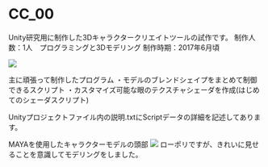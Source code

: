 # CC_00
Unity研究用に制作した3Dキャラクタークリエイトツールの試作です。
制作人数：1人　プログラミングと3Dモデリング
制作時期：2017年6月頃

<img src="https://github.com/ynsan/CC_00/blob/master/Sp_ss234.jpg">

主に頑張って制作したプログラム
・モデルのブレンドシェイプをまとめて制御できるスクリプト
・カスタマイズ可能な眼のテクスチャシェーダを作成(はじめてのシェーダスクリプト)

Unityプロジェクトファイル内の説明.txtにScriptデータの詳細を記述してあります。

MAYAを使用したキャラクターモデルの頭部
<img src="https://github.com/ynsan/CC_00/blob/master/Sp_ss234maya.png">
ローポリですが、きれいに見せることを意識してモデリングをしました。
